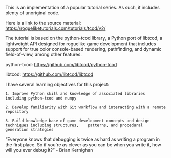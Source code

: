 This is an implementation of a popular tutorial series. As such, it includes plenty of unoriginal code.

Here is a link to the source material: https://rogueliketutorials.com/tutorials/tcod/v2/

The tutorial is based on the python-tcod library, a Python port of libtcod, a lightweight API designed for roguelike game development that includes support for true color console-based rendering, pathfinding, and dynamic field-of-view, among other features.

python-tcod: https://github.com/libtcod/python-tcod

libtcod: https://github.com/libtcod/libtcod

I have several learning objectives for this project:

	1. Improve Python skill and knowledge of associated libraries including python-tcod and numpy
	
	2. Develop familiarity with Git workflow and interacting with a remote repository

	3. Build knowledge base of game development concepts and design techniques including structures, 	patterns, and procedural generation strategies


“Everyone knows that debugging is twice as hard as writing a program in the first place. So if you're as clever as you can be when you write it, how will you ever debug it?” - Brian Kernighan